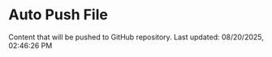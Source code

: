 # Auto Push File

Content that will be pushed to GitHub repository.
Last updated: 08/20/2025, 02:46:26 PM
